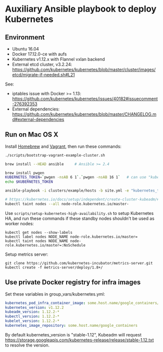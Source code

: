 # Auxiliary Ansible playbook to deploy Kubernetes

## Environment

* Ubuntu 16.04
* Docker 17.12.0-ce with aufs
* Kubernetes v1.12.x with Flannel vxlan backend
* External etcd cluster, v3.2.24: https://github.com/kubernetes/kubernetes/blob/master/cluster/images/etcd/migrate-if-needed.sh#L21

See:

* iptables issue with Docker >= 1.13: https://github.com/kubernetes/kubernetes/issues/40182#issuecomment-276392353
* External dependencies: https://github.com/kubernetes/kubernetes/blob/master/CHANGELOG.md#external-dependencies

## Run on Mac OS X

Install [Homebrew](https://brew.sh) and [Vagrant](https://www.vagrantup.com/), then run these commands:

```sh
./scripts/bootstrap-vagrant-example-cluster.sh

brew install --HEAD ansible     # Ansible >= 2.4

brew install pwgen
KUBERNETES_TOKEN=`pwgen -nsAB 6 1`.`pwgen -nsAB 16 1`   # can use "kubeadm token generate" instead
echo $KUBERNETES_TOKEN

ansible-playbook -i clusters/example/hosts -b site.yml -e "kubernetes_token=$KUBERNETES_TOKEN"

# https://kubernetes.io/docs/setup/independent/create-cluster-kubeadm/#master-isolation
kubectl taint nodes --all node-role.kubernetes.io/master-
```

Use `scripts/setup-kubernetes-high-availability.sh` to setup Kubernetes HA, and run these commands
if these standby nodes shouldn't be used as worker nodes:

```
kubectl get nodes --show-labels
kubectl label nodes NODE_NAME node-role.kubernetes.io/master=
kubectl taint nodes NODE_NAME node-role.kubernetes.io/master=:NoSchedule
```

Setup metrics server:

```
git clone https://github.com/kubernetes-incubator/metrics-server.git
kubectl create -f metrics-server/deploy/1.8+/
```

## Use private Docker registry for infra images

Set these variables in group\_vars/kubernetes.yml:

```yaml
kubernetes_pod_infra_container_image: some.host.name/google_containers/pause-amd64:3.0
kubernetes_version: v1.12.2
kubeadm_version: 1.12.2-*
kubectl_version: 1.12.2-*
kubelet_version: 1.12.2-*
kubernetes_image_repository: some.host.name/google_containers
```

By default kubernetes\_version is "stable-1.12", Kubeadm will request
https://storage.googleapis.com/kubernetes-release/release/stable-1.12.txt to
resolve the version.
